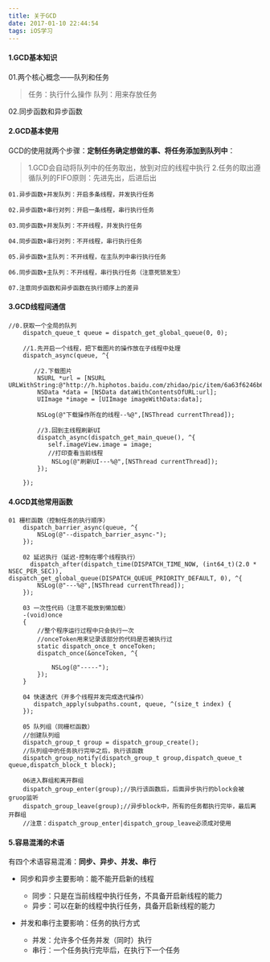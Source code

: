 ```yaml
---
title: 关于GCD
date: 2017-01-10 22:44:54
tags: iOS学习
---
```


#### 1.GCD基本知识

01.两个核心概念——队列和任务

> 任务：执行什么操作
队列：用来存放任务

02.同步函数和异步函数

#### 2.GCD基本使用

GCD的使用就两个步骤：**定制任务确定想做的事、将任务添加到队列中**：

> 1.GCD会自动将队列中的任务取出，放到对应的线程中执行
2.任务的取出遵循队列的FIFO原则：先进先出，后进后出 

    01.异步函数+并发队列：开启多条线程，并发执行任务
    
    02.异步函数+串行对列：开启一条线程，串行执行任务
    
    03.同步函数+并发队列：不开线程，并发执行任务
    
    04.同步函数+串行对列：不开线程，串行执行任务
    
    05.异步函数+主队列：不开线程，在主队列中串行执行任务
    
    06.同步函数+主队列：不开线程，串行执行任务（注意死锁发生）
    
    07.注意同步函数和异步函数在执行顺序上的差异

#### 3.GCD线程间通信

```
//0.获取一个全局的队列
    dispatch_queue_t queue = dispatch_get_global_queue(0, 0);

    //1.先开启一个线程，把下载图片的操作放在子线程中处理
    dispatch_async(queue, ^{

       //2.下载图片
        NSURL *url = [NSURL URLWithString:@"http://h.hiphotos.baidu.com/zhidao/pic/item/6a63f6246b600c3320b14bb3184c510fd8f9a185.jpg"];
        NSData *data = [NSData dataWithContentsOfURL:url];
        UIImage *image = [UIImage imageWithData:data];

        NSLog(@"下载操作所在的线程--%@",[NSThread currentThread]);

        //3.回到主线程刷新UI
        dispatch_async(dispatch_get_main_queue(), ^{
           self.imageView.image = image;
           //打印查看当前线程
            NSLog(@"刷新UI---%@",[NSThread currentThread]);
        });

    });
```
#### 4.GCD其他常用函数

```
01 栅栏函数（控制任务的执行顺序）
    dispatch_barrier_async(queue, ^{
        NSLog(@"--dispatch_barrier_async-");
    });

    02 延迟执行（延迟·控制在哪个线程执行）
      dispatch_after(dispatch_time(DISPATCH_TIME_NOW, (int64_t)(2.0 * NSEC_PER_SEC)), dispatch_get_global_queue(DISPATCH_QUEUE_PRIORITY_DEFAULT, 0), ^{
        NSLog(@"---%@",[NSThread currentThread]);
    });

    03 一次性代码（注意不能放到懒加载）
    -(void)once
    {
        //整个程序运行过程中只会执行一次
        //onceToken用来记录该部分的代码是否被执行过
        static dispatch_once_t onceToken;
        dispatch_once(&onceToken, ^{

            NSLog(@"-----");
        });
    }

    04 快速迭代（开多个线程并发完成迭代操作）
       dispatch_apply(subpaths.count, queue, ^(size_t index) {
    });

    05 队列组（同栅栏函数）
    //创建队列组
    dispatch_group_t group = dispatch_group_create();
    //队列组中的任务执行完毕之后，执行该函数
    dispatch_group_notify(dispatch_group_t group,dispatch_queue_t queue,dispatch_block_t block);

    06进入群组和离开群组
    dispatch_group_enter(group);//执行该函数后，后面异步执行的block会被gruop监听
    dispatch_group_leave(group);//异步block中，所有的任务都执行完毕，最后离开群组
    //注意：dispatch_group_enter|dispatch_group_leave必须成对使用
```

#### 5.容易混淆的术语

有四个术语容易混淆：**同步、异步、并发、串行**

* 同步和异步主要影响：能不能开启新的线程

    *   同步：只是在当前线程中执行任务，不具备开启新线程的能力
    *   异步：可以在新的线程中执行任务，具备开启新线程的能力  
     
* 并发和串行主要影响：任务的执行方式

    * 并发：允许多个任务并发（同时）执行
    * 串行：一个任务执行完毕后，在执行下一个任务
             


